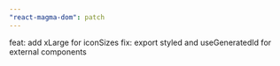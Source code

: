 ```yaml
---
"react-magma-dom": patch
---
```


feat: add xLarge for iconSizes
fix: export styled and useGeneratedId for external components
